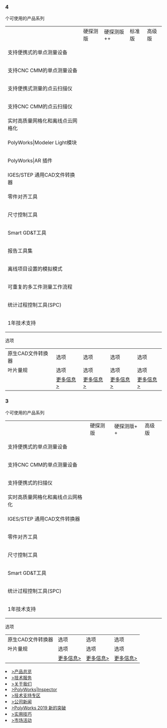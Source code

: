 <div class="g_b2cen4tle clearfix wow">
    <h3>
        4
    </h3>
    <p>
        个可使用的产品系列
    </p>
</div>
<div class="g_table wow">
    <table>
        <tbody>
            <tr class="g_tr1 firstRow">
                <td class="g_td1 g_td11"></td>
                <td class="g_td1 g_td12">
                    硬探测版
                </td>
                <td class="g_td1 g_td13" style="word-break: break-all;">
                    硬探测版++
                </td>
                  <td class="g_td1 g_td13" style="word-break: break-all;">
                    标准版
                </td>
                <td class="g_td1 g_td14">
                    高级版
                </td>
            </tr>
            <tr class="g_tr2">
                <td class="g_td2 g_td21">
                    支持便携式的单点测量设备
                </td>
                <td class="g_td2 g_td22">
                    <p>
                        <br/>
                    </p>
                </td>
                <td class="g_td2 g_td22">
                    <p>
                        <br/>
                    </p>
                </td>
                <td class="g_td2 g_td22">
                    <p>
                        <br/>
                    </p>
                </td>
                <td class="g_td2 g_td22">
                    <p>
                        <br/>
                    </p>
                </td>
            </tr>
            <tr class="g_tr2">
                <td class="g_td2 g_td21">
                    支持CNC CMM的单点测量设备
                </td>
                <td class="g_td2 g_td22"></td>
                <td class="g_td2 g_td22">
                    <p>
                        <br/>
                    </p>
                </td>
                <td class="g_td2 g_td22"></td>
                <td class="g_td2 g_td22">
                    <p>
                        <br/>
                    </p>
                </td>
            </tr>
            <tr class="g_tr2">
                <td class="g_td2 g_td21">
                    支持便携式测量的点云扫描仪
                </td>
                <td class="g_td2 g_td22"></td>
                <td class="g_td2 g_td22"></td>
                <td class="g_td2 g_td22">
                    <p>
                        <br/>
                    </p>
                </td>
                 <td class="g_td2 g_td22">
                    <p>
                        <br/>
                    </p>
                </td>
            </tr>
            <tr class="g_tr2">
                <td class="g_td2 g_td21">
                    支持CNC CMM的点云扫描仪
                </td>
                <td class="g_td2 g_td22"></td>
                <td class="g_td2 g_td22"></td>
                <td class="g_td2 g_td22"></td>
                 <td class="g_td2 g_td22">
                    <p>
                        <br/>
                    </p>
                </td>
            </tr>
            <tr class="g_tr2">
                <td class="g_td2 g_td21">
                    实时高质量网格化和离线点云网格化
                </td>
                <td class="g_td2 g_td22"></td>
                <td class="g_td2 g_td22"></td>
                <td class="g_td2 g_td22">
                    <p>
                        <br/>
                    </p>
                </td>
                 <td class="g_td2 g_td22">
                    <p>
                        <br/>
                    </p>
                </td>
            </tr>
            <tr class="g_tr2">
                <td class="g_td2 g_td21">
                    PolyWorks|Modeler Light模块
                </td>
                <td class="g_td2 g_td22"></td>
                <td class="g_td2 g_td22"></td>
                <td class="g_td2 g_td22"></td>
                 <td class="g_td2 g_td22">
                    <p>
                        <br/>
                    </p>
                </td>
            </tr>
             <tr class="g_tr2">
                <td class="g_td2 g_td21">
                    PolyWorks|AR 插件
                </td>
                <td class="g_td2 g_td22"></td>
                <td class="g_td2 g_td22"></td>
                <td class="g_td2 g_td22"></td>
                 <td class="g_td2 g_td22">
                    <p>
                        <br/>
                    </p>
                </td>
            </tr>
            <tr class="g_tr2">
                <td class="g_td2 g_td21">
                    IGES/STEP 通用CAD文件转换器
                </td>
                <td class="g_td2 g_td22">
                    <p>
                        <br/>
                    </p>
                </td>
                <td class="g_td2 g_td22">
                    <p>
                        <br/>
                    </p>
                </td>
                <td class="g_td2 g_td22">
                    <p>
                        <br/>
                    </p>
                </td>
                <td class="g_td2 g_td22">
                    <p>
                        <br/>
                    </p>
                </td>
            </tr>
            <tr class="g_tr2">
                <td class="g_td2 g_td21">
                    零件对齐工具
                </td>
                <td class="g_td2 g_td22">
                    <p>
                        <br/>
                    </p>
                </td>
                <td class="g_td2 g_td22">
                    <p>
                        <br/>
                    </p>
                </td>
                <td class="g_td2 g_td22">
                    <p>
                        <br/>
                    </p>
                </td>
                <td class="g_td2 g_td22">
                    <p>
                        <br/>
                    </p>
                </td>
            </tr>
            <tr class="g_tr2">
                <td class="g_td2 g_td21">
                    尺寸控制工具
                </td>
                <td class="g_td2 g_td22">
                    <p>
                        <br/>
                    </p>
                </td>
                <td class="g_td2 g_td22">
                    <p>
                        <br/>
                    </p>
                </td>
                <td class="g_td2 g_td22">
                    <p>
                        <br/>
                    </p>
                </td>
                <td class="g_td2 g_td22">
                    <p>
                        <br/>
                    </p>
                </td>
            </tr>
            <tr class="g_tr2">
                <td class="g_td2 g_td21">
                    Smart GD&amp;T工具
                </td>
                <td class="g_td2 g_td22">
                    <p>
                        <br/>
                    </p>
                </td>
                <td class="g_td2 g_td22">
                    <p>
                        <br/>
                    </p>
                </td>
                <td class="g_td2 g_td22">
                    <p>
                        <br/>
                    </p>
                </td>
                <td class="g_td2 g_td22">
                    <p>
                        <br/>
                    </p>
                </td>
            </tr>
             <tr class="g_tr2">
                <td class="g_td2 g_td21">
                    报告工具集
                </td>
                <td class="g_td2 g_td22">
                    <p>
                        <br/>
                    </p>
                </td>
                <td class="g_td2 g_td22">
                    <p>
                        <br/>
                    </p>
                </td>
                <td class="g_td2 g_td22">
                    <p>
                        <br/>
                    </p>
                </td>
                <td class="g_td2 g_td22">
                    <p>
                        <br/>
                    </p>
                </td>
            </tr>
             <tr class="g_tr2">
                <td class="g_td2 g_td21">
                    离线项目设置的模拟模式
                </td>
                <td class="g_td2 g_td22">
                    <p>
                        <br/>
                    </p>
                </td>
                <td class="g_td2 g_td22">
                    <p>
                        <br/>
                    </p>
                </td>
                <td class="g_td2 g_td22">
                    <p>
                        <br/>
                    </p>
                </td>
                <td class="g_td2 g_td22">
                    <p>
                        <br/>
                    </p>
                </td>
            </tr>
             <tr class="g_tr2">
                <td class="g_td2 g_td21">
                    可重复的多工件测量工作流程
                </td>
                <td class="g_td2 g_td22">
                    <p>
                        <br/>
                    </p>
                </td>
                <td class="g_td2 g_td22">
                    <p>
                        <br/>
                    </p>
                </td>
                <td class="g_td2 g_td22">
                    <p>
                        <br/>
                    </p>
                </td>
                <td class="g_td2 g_td22">
                    <p>
                        <br/>
                    </p>
                </td>
            </tr>
            <tr class="g_tr2">
                <td class="g_td2 g_td21">
                    统计过程控制工具(SPC)
                </td>
                <td class="g_td2 g_td22">
                    <p>
                        <br/>
                    </p>
                </td>
                <td class="g_td2 g_td22">
                    <p>
                        <br/>
                    </p>
                </td>
                <td class="g_td2 g_td22">
                    <p>
                        <br/>
                    </p>
                </td>
                <td class="g_td2 g_td22">
                    <p>
                        <br/>
                    </p>
                </td>
            </tr>
            <tr class="g_tr2">
                <td class="g_td2 g_td21">
                    1年技术支持
                </td>
                <td class="g_td2 g_td22">
                    <p>
                        <br/>
                    </p>
                </td>
                <td class="g_td2 g_td22">
                    <p>
                        <br/>
                    </p>
                </td>
                <td class="g_td2 g_td22">
                    <p>
                        <br/>
                    </p>
                </td>
                <td class="g_td2 g_td22">
                    <p>
                        <br/>
                    </p>
                </td>
            </tr>
        </tbody>
    </table>
    <div class="g_tr3" style="text-align: left;">
        选项
    </div>
    <table>
        <tbody>
            <tr class="g_tr4 firstRow">
                <td class="g_td2 g_td21">
                    原生CAD文件转换器
                </td>
                <td class="g_td2 g_td41">
                    选项
                </td>
                <td class="g_td2 g_td41">
                    选项
                </td>
                 <td class="g_td2 g_td41">
                    选项
                </td>
                <td class="g_td2 g_td41">
                    选项
                </td>
            </tr>
            <tr class="g_tr4">
                <td class="g_td2 g_td21">
                    叶片量规
                </td>
                <td class="g_td2 g_td41">
                    选项
                </td>
                <td class="g_td2 g_td41">
                    选项
                </td>
                 <td class="g_td2 g_td41">
                    选项
                </td>
                <td class="g_td2 g_td41">
                    选项
                </td>
            </tr>
            <tr class="g_tr5">
                <td class="g_td2 g_td51"></td>
                <td class="g_td2 g_td51">
                    <a href="/Cn/Index/pageView/catid/43.html" target="_blank">更多信息&gt;</a>
                </td>
                <td class="g_td2 g_td51">
                    <a href="/Cn/Index/pageView/catid/45.html" target="_blank" textvalue="更多信息&gt;">更多信息&gt;</a>
                </td>
                <td class="g_td2 g_td51">
                    <a href="/Cn/Index/pageView/catid/46.html" target="_blank" textvalue="更多信息&gt;">更多信息&gt;</a>
                </td>
                <td class="g_td2 g_td51">
                    <a href="/Cn/Index/pageView/catid/46.html" target="_blank" textvalue="更多信息&gt;">更多信息&gt;</a>
                </td>
            </tr>
        </tbody>
    </table>
</div>


<div class="g_b2cen4tle clearfix wow">
    <h3>
        3
    </h3>
    <p>
        个可使用的产品系列
    </p>
</div>
<div class="g_table wow">
    <table>
        <tbody>
            <tr class="g_tr1 firstRow">
                <td class="g_td1 g_td11"></td>
                <td class="g_td1 g_td12">
                    硬探测版
                </td>
                <td class="g_td1 g_td13" style="word-break: break-all;">
                    硬探测版++
                </td>
                <td class="g_td1 g_td14">
                    高级版
                </td>
            </tr>
            <tr class="g_tr2">
                <td class="g_td2 g_td21">
                    支持便携式的单点测量设备
                </td>
                <td class="g_td2 g_td22">
                    <p>
                        <br/>
                    </p>
                </td>
                <td class="g_td2 g_td22">
                    <p>
                        <br/>
                    </p>
                </td>
                <td class="g_td2 g_td22">
                    <p>
                        <br/>
                    </p>
                </td>
            </tr>
            <tr class="g_tr2">
                <td class="g_td2 g_td21">
                    支持CNC CMM的单点测量设备
                </td>
                <td class="g_td2 g_td22"></td>
                <td class="g_td2 g_td22">
                    <p>
                        <br/>
                    </p>
                </td>
                <td class="g_td2 g_td22">
                    <p>
                        <br/>
                    </p>
                </td>
            </tr>
            <tr class="g_tr2">
                <td class="g_td2 g_td21">
                    支持便携式的扫描仪
                </td>
                <td class="g_td2 g_td22"></td>
                <td class="g_td2 g_td22"></td>
                <td class="g_td2 g_td22">
                    <p>
                        <br/>
                    </p>
                </td>
            </tr>
            <tr class="g_tr2">
                <td class="g_td2 g_td21">
                    实时高质量网格化和离线点云网格化
                </td>
                <td class="g_td2 g_td22"></td>
                <td class="g_td2 g_td22"></td>
                <td class="g_td2 g_td22">
                    <p>
                        <br/>
                    </p>
                </td>
            </tr>
            <tr class="g_tr2">
                <td class="g_td2 g_td21">
                    IGES/STEP 通用CAD文件转换器
                </td>
                <td class="g_td2 g_td22"></td>
                <td class="g_td2 g_td22"></td>
                <td class="g_td2 g_td22">
                    <p>
                        <br/>
                    </p>
                </td>
            </tr>
            <tr class="g_tr2">
                <td class="g_td2 g_td21">
                    零件对齐工具
                </td>
                <td class="g_td2 g_td22">
                    <p>
                        <br/>
                    </p>
                </td>
                <td class="g_td2 g_td22">
                    <p>
                        <br/>
                    </p>
                </td>
                <td class="g_td2 g_td22">
                    <p>
                        <br/>
                    </p>
                </td>
            </tr>
            <tr class="g_tr2">
                <td class="g_td2 g_td21">
                    尺寸控制工具
                </td>
                <td class="g_td2 g_td22">
                    <p>
                        <br/>
                    </p>
                </td>
                <td class="g_td2 g_td22">
                    <p>
                        <br/>
                    </p>
                </td>
                <td class="g_td2 g_td22">
                    <p>
                        <br/>
                    </p>
                </td>
            </tr>
            <tr class="g_tr2">
                <td class="g_td2 g_td21">
                    Smart GD&amp;T工具
                </td>
                <td class="g_td2 g_td22">
                    <p>
                        <br/>
                    </p>
                </td>
                <td class="g_td2 g_td22">
                    <p>
                        <br/>
                    </p>
                </td>
                <td class="g_td2 g_td22">
                    <p>
                        <br/>
                    </p>
                </td>
            </tr>
            <tr class="g_tr2">
                <td class="g_td2 g_td21">
                    统计过程控制工具(SPC)
                </td>
                <td class="g_td2 g_td22">
                    <p>
                        <br/>
                    </p>
                </td>
                <td class="g_td2 g_td22">
                    <p>
                        <br/>
                    </p>
                </td>
                <td class="g_td2 g_td22">
                    <p>
                        <br/>
                    </p>
                </td>
            </tr>
            <tr class="g_tr2">
                <td class="g_td2 g_td21">
                    1年技术支持
                </td>
                <td class="g_td2 g_td22">
                    <p>
                        <br/>
                    </p>
                </td>
                <td class="g_td2 g_td22">
                    <p>
                        <br/>
                    </p>
                </td>
                <td class="g_td2 g_td22">
                    <p>
                        <br/>
                    </p>
                </td>
            </tr>
        </tbody>
    </table>
    <div class="g_tr3" style="text-align: left;">
        选项
    </div>
    <table>
        <tbody>
            <tr class="g_tr4 firstRow">
                <td class="g_td2 g_td21">
                    原生CAD文件转换器
                </td>
                <td class="g_td2 g_td41">
                    选项
                </td>
                <td class="g_td2 g_td41">
                    选项
                </td>
                <td class="g_td2 g_td41">
                    选项
                </td>
            </tr>
            <tr class="g_tr4">
                <td class="g_td2 g_td21">
                    叶片量规
                </td>
                <td class="g_td2 g_td41">
                    选项
                </td>
                <td class="g_td2 g_td41">
                    选项
                </td>
                <td class="g_td2 g_td41">
                    选项
                </td>
            </tr>
            <tr class="g_tr5">
                <td class="g_td2 g_td51"></td>
                <td class="g_td2 g_td51">
                    <a href="/Cn/Index/pageView/catid/43.html" target="_blank">更多信息&gt;</a>
                </td>
                <td class="g_td2 g_td51">
                    <a href="/Cn/Index/pageView/catid/45.html" target="_blank" textvalue="更多信息&gt;">更多信息&gt;</a>
                </td>
                <td class="g_td2 g_td51">
                    <a href="/Cn/Index/pageView/catid/46.html" target="_blank" textvalue="更多信息&gt;">更多信息&gt;</a>
                </td>
            </tr>
        </tbody>
    </table>
</div>

<li class="g_footsli fl">
    <a href="/Cn/Index/listView/catid/8.html" target="_blank">&gt;产品总览</a>
</li>
<li class="g_footsli fl">
    <a href="/Cn/Index/pageView/catid/20.html" target="_blank">&gt;技术服务</a>
</li>
<li class="g_footsli fl">
    <a href="/Cn/Index/pageView/catid/29.html" target="_blank">&gt;关于我们</a>
</li>
<li class="g_footsli fl">
    <a href="/Cn/Index/pageView/catid/9/id/4.html" target="_blank">&gt;PolyWorks|Inspector</a>
</li>
<li class="g_footsli fl">
    <a href="https://www.innovmetric.com/zh-hans/account/login?destination=node/1532" target="_blank">&gt;技术支持专区</a>
</li>
<li class="g_footsli fl">
    <a href="/Cn/Index/listView/catid/27.html" target="_blank">&gt;公司新闻</a>
</li>
<li class="g_footsli fl">
    <a href="/Cn/Index/pageView/catid/58.html" target="_blank">&gt;PolyWorks 2019 新的突破</a>
</li>
<li class="g_footsli fl">
    <a href="/Cn/Index/listView/catid/25.html" target="_blank">&gt;实用技巧</a>
</li>
<li class="g_footsli fl">
    <a href="/Cn/Index/listView/catid/28.html" target="_blank">&gt;市场活动</a>
</li>
